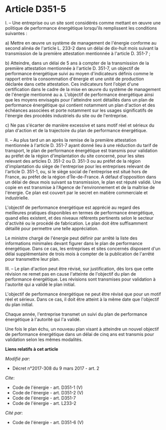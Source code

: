 # Article D351-5

I. – Une entreprise ou un site sont considérés comme mettant en œuvre une politique de performance énergétique lorsqu'ils
remplissent les conditions suivantes : 

a) Mettre en œuvre un système de management de l'énergie conforme au second alinéa de l'article L. 233-2 dans un délai de
dix-huit mois suivant la transmission de la première attestation mentionnée à l'article D. 351-7 ; 

b) Atteindre, dans un délai de 5 ans à compter de la transmission de la première attestation mentionnée à l'article D. 351-7,
un objectif de performance énergétique suivi au moyen d'indicateurs définis comme le rapport entre la consommation d'énergie
et une unité de production déclarée dans cette attestation. Ces indicateurs font l'objet d'une certification dans le cadre de
la mise en œuvre du système de management de l'énergie mentionné au a. L'objectif de performance énergétique ainsi que les
moyens envisagés pour l'atteindre sont détaillés dans un plan de performance énergétique qui contient notamment un plan
d'action et des échéances associées et porte notamment sur les usages significatifs de l'énergie des procédés industriels du
site ou de l'entreprise. 

c) Ne pas s'écarter de manière excessive et sans motif réel et sérieux du plan d'action et de la trajectoire du plan de
performance énergétique. 

II. – Au plus tard un an après la remise de la première attestation mentionnée à l'article D. 351-7 ayant donné lieu à une
réduction du tarif de transport, le plan de performance énergétique est transmis pour validation au préfet de la région
d'implantation du site concerné, pour les sites relevant des articles D. 351-2 ou D. 351-3 ou au préfet de la région
d'implantation du siège de l'entreprise pour les entreprises relevant de l'article D. 351-1, ou, si le siège social de
l'entreprise est situé hors de France, au préfet de la région d'Île-de-France. A défaut d'opposition dans un délai de deux
mois suivant sa transmission, le plan est réputé validé. Une copie en est transmise à l'Agence de l'environnement et de la
maîtrise de l'énergie. Ce plan est couvert par le secret en matière commerciale et industrielle. 

L'objectif de performance énergétique est apprécié au regard des meilleures pratiques disponibles en termes de performance
énergétique, quand elles existent, et des niveaux référents pertinents selon le secteur d'activité ou le procédé de
fabrication. Le plan doit être suffisamment détaillé pour permettre une telle appréciation. 

Le ministre chargé de l'énergie peut définir par arrêté la liste des informations minimales devant figurer dans le plan de
performance énergétique. Dans ce cas, les entreprises et sites concernés disposent d'un délai supplémentaire de trois mois à
compter de la publication de l'arrêté pour transmettre leur plan. 

III. – Le plan d'action peut être révisé, sur justification, dès lors que cette révision ne remet pas en cause l'atteinte de
l'objectif du plan de performance énergétique. Les révisions sont transmises pour validation à l'autorité qui a validé le
plan initial. 

L'objectif de performance énergétique ne peut être révisé que pour un motif réel et sérieux. Dans ce cas, il doit être
atteint à la même date que l'objectif du plan initial. 

Chaque année, l'entreprise transmet un suivi du plan de performance énergétique à l'autorité qui l'a validé. 

Une fois le plan échu, un nouveau plan visant à atteindre un nouvel objectif de performance énergétique dans un délai de cinq
ans est transmis pour validation selon les mêmes modalités.

**Liens relatifs à cet article**

_Modifié par_:

  - Décret n°2017-308 du 9 mars 2017 - art. 2

_Cite_:

  - Code de l'énergie - art. D351-1 (V)
  - Code de l'énergie - art. D351-2 (V)
  - Code de l'énergie - art. D351-7
  - Code de l'énergie - art. L233-2

_Cité par_:

  - Code de l'énergie - art. D351-6 (V)
